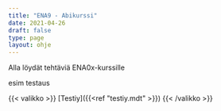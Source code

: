 ```yaml
---
title: "ENA9 - Abikurssi"
date: 2021-04-26
draft: false
type: page
layout: ohje
---
```


Alla löydät tehtäviä ENA0x-kurssille

esim testaus


{{< valikko >}}
[Testiy]({{<ref "testiy.mdt" >}})
{{< /valikko >}}